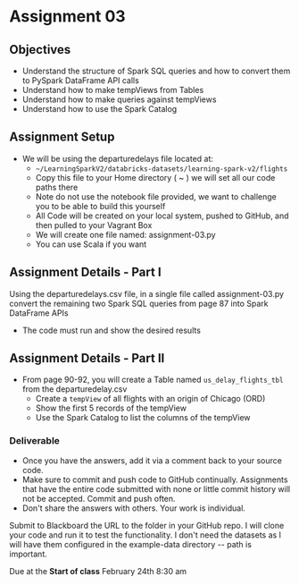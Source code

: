 # Assignment 03

## Objectives

- Understand the structure of Spark SQL queries and how to convert them to PySpark DataFrame API calls
- Understand how to make tempViews from Tables
- Understand how to make queries against tempViews
- Understand how to use the Spark Catalog

## Assignment Setup

- We will be using the departuredelays file located at:
  - `~/LearningSparkV2/databricks-datasets/learning-spark-v2/flights`
  - Copy this file to your Home directory ( ~ ) we will set all our code paths there
  - Note do not use the notebook file provided, we want to challenge you to be able to build this yourself
  - All Code will be created on your local system, pushed to GitHub, and then pulled to your Vagrant Box
  - We will create one file named: assignment-03.py
  - You can use Scala if you want

## Assignment Details - Part I

Using the departuredelays.csv file, in a single file called assignment-03.py convert the remaining two Spark SQL queries from page 87 into Spark DataFrame APIs

- The code must run and show the desired results

## Assignment Details - Part II

- From page 90-92, you will create a Table named `us_delay_flights_tbl` from the departuredelay.csv
  - Create a `tempView` of all flights with an origin of Chicago (ORD)
  - Show the first 5 records of the tempView
  - Use the Spark Catalog to list the columns of the tempView

### Deliverable

- Once you have the answers, add it via a comment back to your source code.
- Make sure to commit and push code to GitHub continually.  Assignments that have the entire code submitted with none or little commit history will not be accepted.  Commit and push often.
- Don't share the answers with others.  Your work is individual.

Submit to Blackboard the URL to the folder in your GitHub repo.  I will clone your code and run it to test the functionality. I don't need the datasets as I will have them configured in the example-data directory -- path is important.

Due at the **Start of class** February 24th 8:30 am
